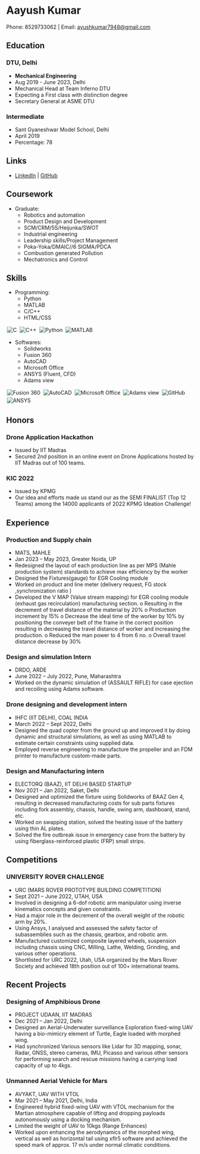 # Aayush Kumar

Phone: 8529733062 | Email: [ayushkumar7948@gmail.com](mailto:ayushkumar7948@gmail.com)

## Education

### DTU, Delhi
- **Mechanical Engineering**
- Aug 2019 - June 2023, Delhi
- Mechanical Head at Team Inferno DTU
- Expecting a First class with distinction degree
- Secretary General at ASME DTU

### Intermediate
- Sant Gyaneshwar Model School, Delhi
- April 2019
- Percentage: 78

## Links

- [LinkedIn](https://www.linkedin.com/in/aayush-kumar-741097192/) | [GitHub](https://github.com/ayush5479)

## Coursework

- Graduate:
  - Robotics and automation
  - Product Design and Development
  - SCM/CRM/5S/Heijunka/SWOT
  - Industrial engineering
  - Leadership skills/Project Management
  - Poka-Yoka/DMAIC//6 SIGMA/PDCA
  - Combustion generated Pollution
  - Mechatronics and Control

## Skills

- Programming:
  - Python
  - MATLAB
  - C/C++
  - HTML/CSS
<img alt="C" src="https://img.shields.io/badge/c%20-%2300599C.svg?&style=for-the-badge&logo=c&logoColor=white" style="margin:2px;"/>
<img alt="C++" src="https://img.shields.io/badge/c++%20-%2300599C.svg?&style=for-the-badge&logo=c%2B%2B&ogoColor=white" style="margin:2px;"/>
<img alt="Python" src="https://img.shields.io/badge/python%20-%2314354C.svg?&style=for-the-badge&logo=python&logoColor=white" style="margin:2px;"/>
<img alt="MATLAB" src="https://img.shields.io/static/v1?style=for-the-badge&message=HTML5&color=E34F26&logo=HTML5&logoColor=FFFFFF&label=" style="margin:2px;"/>

- Softwares:
  - Solidworks
  - Fusion 360
  - AutoCAD
  - Microsoft Office
  - ANSYS (Fluent, CFD)
  - Adams view

<img alt="Fusion 360" src="https://img.shields.io/badge/Fusion 360%20-%23323330.svg?&style=for-the-badge&logo=Fusion 360&logoColor=%23F7DF1E" style="margin:2px;"/>
<img alt="AutoCAD" src="https://img.shields.io/badge/autocad%20-%23563D7C.svg?&style=for-the-badge&logo=autocad&logoColor=white" style="margin:2px;"/>
<img alt="Microsoft Office" src="https://img.shields.io/static/v1?style=for-the-badge&message=Microsoft Office&color=222222&logo=Microsoft Office&logoColor=06B6D4&label=" style="margin:2px;"/>
<img alt="Adams view" src="https://img.shields.io/badge/Adams%20view-%23F05033.svg?&style=for-the-badge&logo=Adams%20view&logoColor=white" style="margin:2px;"/>
<img alt="GitHub" src="https://img.shields.io/badge/github%20-%23121011.svg?&style=for-the-badge&logo=github&logoColor=white" style="margin:2px;"/>
<img alt="ANSYS" src ="https://img.shields.io/badge/ANSYS-%234ea94b.svg?&style=for-the-badge&logo=ANSYS&logoColor=white" style="margin:2px;"/>


## Honors

### Drone Application Hackathon
- Issued by IIT Madras
- Secured 2nd position in an online event on Drone Applications hosted by IIT Madras out of 100 teams.

### KIC 2022
- Issued by KPMG
- Our idea and efforts made us stand our as the SEMI FINALIST (Top 12 Teams) among the 14000 applicants of 2022 KPMG Ideation Challenge!

## Experience

### Production and Supply chain
- MATS, MAHLE
- Jan 2023 – May 2023, Greater Noida, UP
- Redesigned the layout of each production line as per MPS (Mahle production system) standards to achieve max efficiency by the worker
- Designed the Fixtures(gauge) for EGR Cooling module
- Worked on product and line meter (delivery request, FG stock ,synchronization ratio )
- Developed the V MAP (Value stream mapping) for EGR cooling module (exhaust gas recirculation) manufacturing section.
      o	Resulting in the decrement of travel distance of the material by 20% 
      o	Production increment by 15%
      o	Decrease the ideal time of the worker by 10% by positioning the conveyer belt of the frame in the correct position resulting in decreasing the travel distance of worker and increasing the production.
      o	Reduced the man power to 4 from 6 no.
      o	Overall travel distance decrease by 30%


### Design and simulation Intern
- DRDO, ARDE
- June 2022 – July 2022, Pune, Maharashtra
- Worked on the dynamic simulation of (ASSAULT RIFLE) for case ejection and recoiling using Adams software.

### Drone designing and development intern
- IHFC (IIT DELHI), COAL INDIA
- March 2022 – Sept 2022, Delhi
- Designed the quad copter from the ground up and improved it by doing dynamic and structural simulations, as well as using MATLAB to estimate certain constraints using supplied data.
- Employed reverse engineering to manufacture the propeller and an FDM printer to manufacture custom-made parts.

### Design and Manufacturing intern
- ELECTORQ (BAAZ), IIT DELHI BASED STARTUP
- Nov 2021 – Jan 2022, Saket, Delhi
- Designed and optimized the fixture using Solidworks of BAAZ Gen 4, resulting in decreased manufacturing costs for sub parts fixtures including fork assembly, chassis, handle, swing arm, dashboard, stand, etc.
- Worked on swapping station, solved the heating issue of the battery using thin AL plates.
- Solved the fire outbreak issue in emergency case from the battery by using fiberglass-reinforced plastic (FRP) small strips.

## Competitions

### UNIVERSITY ROVER CHALLENGE
- URC (MARS ROVER PROTOTYPE BUILDING COMPETITION)
- Sept 2021 – June 2022, UTAH, USA
- Involved in designing a 6-dof robotic arm manipulator using inverse kinematics concepts and given constraints.
- Had a major role in the decrement of the overall weight of the robotic arm by 20%. 
- Using Ansys, I analysed and assessed the safety factor of subassemblies such as the chassis, gearbox, and robotic arm.
- Manufactured customized composite layered wheels, suspension including chassis using CNC, Milling, Lathe, Welding, Grinding, and various other operations.  
- Shortlisted for URC 2022, Utah, USA organized by the Mars Rover Society and achieved 18th position out of 100+ international teams.

## Recent Projects

### Designing of Amphibious Drone
- PROJECT UDAAN, IIT MADRAS
- Dec 2021 – Jan 2022, Delhi
- Designed an Aerial-Underwater surveillance Exploration fixed-wing UAV having a bio-mimicry element of Turtle, Eagle loaded with morphed wing.
- Had synchronized Various sensors like Lidar for 3D mapping, sonar, Radar, GNSS, stereo cameras, IMU, Picasso and various other sensors for performing search and rescue missions having a carrying load capacity of up to 4kgs.

### Unmanned Aerial Vehicle for Mars
- AVYAKT, UAV WITH VTOL
- Mar 2021 – May 2021, Delhi, India
- Engineered hybrid fixed-wing UAV with VTOL mechanism for the Martian atmosphere capable of lifting and dropping payloads autonomously using a docking mechanism.
- Limited the weight of UAV to 10kgs (Range Enhances)
- Worked upon enhancing the aerodynamics of the morphed wing, vertical as well as horizontal tail using xflr5 software and achieved the speed mark of approx. 17 m/s under normal climatic conditions. 
